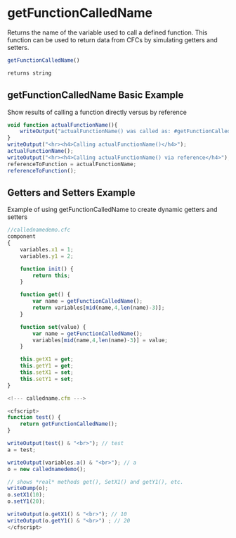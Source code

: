 # getFunctionCalledName

 Returns the name of the variable used to call a defined function. This function can be used to return data from CFCs by simulating getters and setters.

```javascript
getFunctionCalledName()
```

```javascript
returns string
```

## getFunctionCalledName Basic Example

Show results of calling a function directly versus by reference

```javascript
void function actualFunctionName(){
    writeOutput("actualFunctionName() was called as: #getFunctionCalledName()#<br>");
}
writeOutput("<hr><h4>Calling actualFunctionName()</h4>");
actualFunctionName();
writeOutput("<hr><h4>Calling actualFunctionName() via reference</h4>");
referenceToFunction = actualFunctionName;
referenceToFunction();
```

## Getters and Setters Example

Example of using getFunctionCalledName to create dynamic getters and setters

```javascript
//callednamedemo.cfc
component
{
    variables.x1 = 1;
    variables.y1 = 2;

    function init() {
        return this;
    }

    function get() {
        var name = getFunctionCalledName();
        return variables[mid(name,4,len(name)-3)];
    }

    function set(value) {
        var name = getFunctionCalledName();
        variables[mid(name,4,len(name)-3)] = value;
    }

    this.getX1 = get;
    this.getY1 = get;
    this.setX1 = set;
    this.setY1 = set;
}

<!--- calledname.cfm --->

<cfscript>
function test() {
    return getFunctionCalledName();
}

writeOutput(test() & "<br>"); // test 
a = test;

writeOutput(variables.a() & "<br>"); // a 
o = new callednamedemo();

// shows *real* methods get(), SetX1() and getY1(), etc. 
writeDump(o);
o.setX1(10);
o.setY1(20);

writeOutput(o.getX1() & "<br>"); // 10
writeOutput(o.getY1() & "<br>") ; // 20
</cfscript>
```
